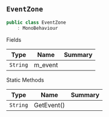 ## `EventZone`

```csharp
public class EventZone
    : MonoBehaviour

```

Fields

| Type | Name | Summary | 
| --- | --- | --- | 
| `String` | m_event |  | 


Static Methods

| Type | Name | Summary | 
| --- | --- | --- | 
| `String` | GetEvent() |  | 


